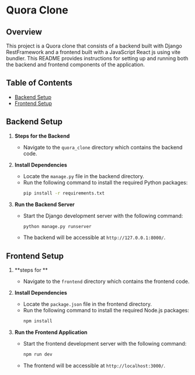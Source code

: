 # Quora Clone

## Overview
This project is a Quora clone that consists of a backend built with Django RestFramework and a frontend built with a JavaScript React js using vite bundler. This README provides instructions for setting up and running both the backend and frontend components of the application.

## Table of Contents
- [Backend Setup](#backend-setup)
- [Frontend Setup](#frontend-setup)

## Backend Setup

1. **Steps for the Backend**
   - Navigate to the `quora_clone` directory which contains the backend code.

2. **Install Dependencies**
   - Locate the `manage.py` file in the backend directory.
   - Run the following command to install the required Python packages:
     ```bash
     pip install -r requirements.txt
     ```

3. **Run the Backend Server**
   - Start the Django development server with the following command:
     ```bash
     python manage.py runserver
     ```
   - The backend will be accessible at `http://127.0.0.1:8000/`.

## Frontend Setup

1. **steps for **
   - Navigate to the `frontend` directory which contains the frontend code.

2. **Install Dependencies**
   - Locate the `package.json` file in the frontend directory.
   - Run the following command to install the required Node.js packages:
     ```bash
     npm install
     ```

3. **Run the Frontend Application**
   - Start the frontend development server with the following command:
     ```bash
     npm run dev
     ```
   - The frontend will be accessible at `http://localhost:3000/`.
